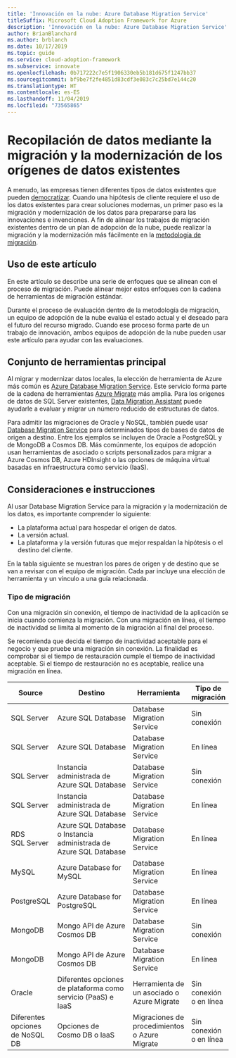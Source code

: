 ```yaml
---
title: 'Innovación en la nube: Azure Database Migration Service'
titleSuffix: Microsoft Cloud Adoption Framework for Azure
description: 'Innovación en la nube: Azure Database Migration Service'
author: BrianBlanchard
ms.author: brblanch
ms.date: 10/17/2019
ms.topic: guide
ms.service: cloud-adoption-framework
ms.subservice: innovate
ms.openlocfilehash: 0b717222c7e5f1906330eb5b181d675f1247bb37
ms.sourcegitcommit: bf9be7f2fe4851d83cdf3e083c7c25bd7e144c20
ms.translationtype: HT
ms.contentlocale: es-ES
ms.lasthandoff: 11/04/2019
ms.locfileid: "73565865"
---
```

# <a name="collect-data-through-the-migration-and-modernization-of-existing-data-sources"></a>Recopilación de datos mediante la migración y la modernización de los orígenes de datos existentes

A menudo, las empresas tienen diferentes tipos de datos existentes que pueden [democratizar](../considerations/data.md). Cuando una hipótesis de cliente requiere el uso de los datos existentes para crear soluciones modernas, un primer paso es la migración y modernización de los datos para prepararse para las innovaciones e invenciones. A fin de alinear los trabajos de migración existentes dentro de un plan de adopción de la nube, puede realizar la migración y la modernización más fácilmente en la [metodología de migración](../../migrate/index.md).

## <a name="use-of-this-article"></a>Uso de este artículo

En este artículo se describe una serie de enfoques que se alinean con el proceso de migración. Puede alinear mejor estos enfoques con la cadena de herramientas de migración estándar.

Durante el proceso de evaluación dentro de la metodología de migración, un equipo de adopción de la nube evalúa el estado actual y el deseado para el futuro del recurso migrado. Cuando ese proceso forma parte de un trabajo de innovación, ambos equipos de adopción de la nube pueden usar este artículo para ayudar con las evaluaciones.

## <a name="primary-toolset"></a>Conjunto de herramientas principal

Al migrar y modernizar datos locales, la elección de herramienta de Azure más común es [Azure Database Migration Service](https://docs.microsoft.com/azure/dms). Este servicio forma parte de la cadena de herramientas [Azure Migrate](https://docs.microsoft.com/azure/migrate/migrate-services-overview) más amplia. Para los orígenes de datos de SQL Server existentes, [Data Migration Assistant](https://docs.microsoft.com/sql/dma/dma-overview) puede ayudarle a evaluar y migrar un número reducido de estructuras de datos.

Para admitir las migraciones de Oracle y NoSQL, también puede usar [Database Migration Service](https://docs.microsoft.com/azure/dms) para determinados tipos de bases de datos de origen a destino. Entre los ejemplos se incluyen de Oracle a PostgreSQL y de MongoDB a Cosmos DB. Más comúnmente, los equipos de adopción usan herramientas de asociado o scripts personalizados para migrar a Azure Cosmos DB, Azure HDInsight o las opciones de máquina virtual basadas en infraestructura como servicio (IaaS).

## <a name="considerations-and-guidance"></a>Consideraciones e instrucciones

Al usar Database Migration Service para la migración y la modernización de los datos, es importante comprender lo siguiente:

- La plataforma actual para hospedar el origen de datos.
- La versión actual.
- La plataforma y la versión futuras que mejor respaldan la hipótesis o el destino del cliente.

En la tabla siguiente se muestran los pares de origen y de destino que se van a revisar con el equipo de migración. Cada par incluye una elección de herramienta y un vínculo a una guía relacionada.

### <a name="migration-type"></a>Tipo de migración

Con una migración sin conexión, el tiempo de inactividad de la aplicación se inicia cuando comienza la migración. Con una migración en línea, el tiempo de inactividad se limita al momento de la migración al final del proceso.

Se recomienda que decida el tiempo de inactividad aceptable para el negocio y que pruebe una migración sin conexión. La finalidad es comprobar si el tiempo de restauración cumple el tiempo de inactividad aceptable. Si el tiempo de restauración no es aceptable, realice una migración en línea.

|Source  |Destino  |Herramienta  |Tipo de migración  |Guía  |
|---------|---------|---------|---------|---------|
|SQL Server|Azure SQL Database|Database Migration Service|Sin conexión|[Tutorial](https://docs.microsoft.com/azure/dms/tutorial-sql-server-to-azure-sql)|
|SQL Server|Azure SQL Database|Database Migration Service|En línea|[Tutorial](https://docs.microsoft.com/azure/dms/tutorial-sql-server-azure-sql-online)|
|SQL Server|Instancia administrada de Azure SQL Database|Database Migration Service|Sin conexión|[Tutorial](https://docs.microsoft.com/azure/dms/tutorial-sql-server-to-managed-instance)|
|SQL Server|Instancia administrada de Azure SQL Database|Database Migration Service|En línea|[Tutorial](https://docs.microsoft.com/azure/dms/tutorial-sql-server-managed-instance-online)|
|RDS SQL Server|Azure SQL Database o Instancia administrada de Azure SQL Database|Database Migration Service|En línea|[Tutorial](https://docs.microsoft.com/azure/dms/tutorial-rds-sql-server-azure-sql-and-managed-instance-online)|
|MySQL|Azure Database for MySQL|Database Migration Service|En línea|[Tutorial](https://docs.microsoft.com/azure/dms/tutorial-mysql-azure-mysql-online)|
|PostgreSQL|Azure Database for PostgreSQL|Database Migration Service|En línea|[Tutorial](https://docs.microsoft.com/azure/dms/tutorial-postgresql-azure-postgresql-online)|
|MongoDB|Mongo API de Azure Cosmos DB|Database Migration Service|Sin conexión|[Tutorial](https://docs.microsoft.com/azure/dms/tutorial-mongodb-cosmos-db)|
|MongoDB|Mongo API de Azure Cosmos DB|Database Migration Service|En línea|[Tutorial](https://docs.microsoft.com/azure/dms/tutorial-mongodb-cosmos-db-online)|
|Oracle|Diferentes opciones de plataforma como servicio (PaaS) e IaaS|Herramienta de un asociado o Azure Migrate|Sin conexión o en línea|[Árbol de decisión](../../migrate/expanded-scope/data-oracle-migration.md)|
|Diferentes opciones de NoSQL DB|Opciones de Cosmo DB o IaaS|Migraciones de procedimientos o Azure Migrate|Sin conexión o en línea|[Árbol de decisión](../../migrate/expanded-scope/data-no-sql-migration.md)|
